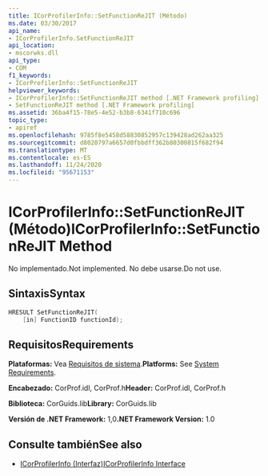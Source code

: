 ```yaml
---
title: ICorProfilerInfo::SetFunctionReJIT (Método)
ms.date: 03/30/2017
api_name:
- ICorProfilerInfo.SetFunctionReJIT
api_location:
- mscorwks.dll
api_type:
- COM
f1_keywords:
- ICorProfilerInfo::SetFunctionReJIT
helpviewer_keywords:
- ICorProfilerInfo::SetFunctionReJIT method [.NET Framework profiling]
- SetFunctionReJIT method [.NET Framework profiling]
ms.assetid: 36ba4f15-78e5-4e52-b3b8-6341f710c696
topic_type:
- apiref
ms.openlocfilehash: 9785f8e5458d58830852957c139428ad262aa325
ms.sourcegitcommit: d8020797a6657d0fbbdff362b80300815f682f94
ms.translationtype: MT
ms.contentlocale: es-ES
ms.lasthandoff: 11/24/2020
ms.locfileid: "95671153"
---
```

# <a name="icorprofilerinfosetfunctionrejit-method"></a><span data-ttu-id="0d138-102">ICorProfilerInfo::SetFunctionReJIT (Método)</span><span class="sxs-lookup"><span data-stu-id="0d138-102">ICorProfilerInfo::SetFunctionReJIT Method</span></span>

<span data-ttu-id="0d138-103">No implementado.</span><span class="sxs-lookup"><span data-stu-id="0d138-103">Not implemented.</span></span> <span data-ttu-id="0d138-104">No debe usarse.</span><span class="sxs-lookup"><span data-stu-id="0d138-104">Do not use.</span></span>  
  
## <a name="syntax"></a><span data-ttu-id="0d138-105">Sintaxis</span><span class="sxs-lookup"><span data-stu-id="0d138-105">Syntax</span></span>  
  
```cpp  
HRESULT SetFunctionReJIT(  
    [in] FunctionID functionId);  
```  
  
## <a name="requirements"></a><span data-ttu-id="0d138-106">Requisitos</span><span class="sxs-lookup"><span data-stu-id="0d138-106">Requirements</span></span>  

 <span data-ttu-id="0d138-107">**Plataformas:** Vea [Requisitos de sistema](../../get-started/system-requirements.md).</span><span class="sxs-lookup"><span data-stu-id="0d138-107">**Platforms:** See [System Requirements](../../get-started/system-requirements.md).</span></span>  
  
 <span data-ttu-id="0d138-108">**Encabezado:** CorProf.idl, CorProf.h</span><span class="sxs-lookup"><span data-stu-id="0d138-108">**Header:** CorProf.idl, CorProf.h</span></span>  
  
 <span data-ttu-id="0d138-109">**Biblioteca:** CorGuids.lib</span><span class="sxs-lookup"><span data-stu-id="0d138-109">**Library:** CorGuids.lib</span></span>  
  
 <span data-ttu-id="0d138-110">**Versión de .NET Framework:** 1,0</span><span class="sxs-lookup"><span data-stu-id="0d138-110">**.NET Framework Version:** 1.0</span></span>  
  
## <a name="see-also"></a><span data-ttu-id="0d138-111">Consulte también</span><span class="sxs-lookup"><span data-stu-id="0d138-111">See also</span></span>

- [<span data-ttu-id="0d138-112">ICorProfilerInfo (Interfaz)</span><span class="sxs-lookup"><span data-stu-id="0d138-112">ICorProfilerInfo Interface</span></span>](icorprofilerinfo-interface.md)
